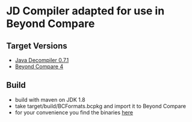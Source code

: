 # JD Compiler adapted for use in Beyond Compare

## Target Versions

- [Java Decompiler 0.7.1](http://jd.benow.ca/)
- [Beyond Compare 4](http://www.scootersoftware.com/index.php)

## Build

- build with maven on JDK 1.8
- take target/build/BCFormats.bcpkg and import it to Beyond Compare
- for your convenience you find the binaries [here](../raw/master/BCFormats.bcpkg)